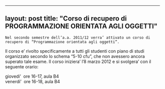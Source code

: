 
---
layout: post
title:  "Corso di recupero di PROGRAMMAZIONE ORIENTATA AGLI OGGETTI"
---
	Nel secondo semestre dell’a.a. 2011/12 verra’ attivato un corso di recupero di “Programmazione orientata agli oggetti”.  
Il corso e’ rivolto specificamente a tutti gli studenti con piano di studi organizzato secondo lo schema “5-10 cfu”, che non avessero ancora superato tale esame.
Il corso iniziera’ l’8 marzo 2012 e si svolgera’ con il seguente orario:
  
giovedi’  ore 16-17, aula B4  
venerdi’  ore 16-18, aula B4
